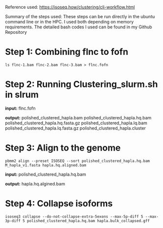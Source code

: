 Reference used: https://isoseq.how/clustering/cli-workflow.html


Summary of the steps used: These steps can be run directly in the ubuntu command line or in the HPC. I used both depending on memory requirements. The detailed bash codes I used can be found in my Github Repository 

# Step 1: Combining flnc to fofn 

  ```
  ls flnc-1.bam flnc-2.bam flnc-3.bam > flnc.fofn 
  ```
# Step 2: Running Clustering_slurm.sh in slrum 

**input:** flnc.fofn 

**output:**
polished_clustered_hapla.bam 
polished_clustered_hapla.hq.bam 
polished_clustered_hapla.hq.fasta.gz 
polished_clustered_hapla.lq.bam 
polished_clustered_hapla.lq.fasta.gz 
polished_clustered_hapla.cluster 

# Step 3: Align to the genome 

```
pbmm2 align --preset ISOSEQ --sort polished_clustered_hapla.hq.bam M_hapla_v1.fasta hapla.hq.aligned.bam 
```
**input:** polished_clustered_hapla.hq.bam  

**output:** hapla.hq.algined.bam 

# Step 4: Collapse isoforms 

```
isoseq3 collapse --do-not-collapse-extra-5exons --max-5p-diff 5 --max-3p-diff 5 polished_clustered_hapla.hq.bam hapla.bulk_collapsed.gff
```
